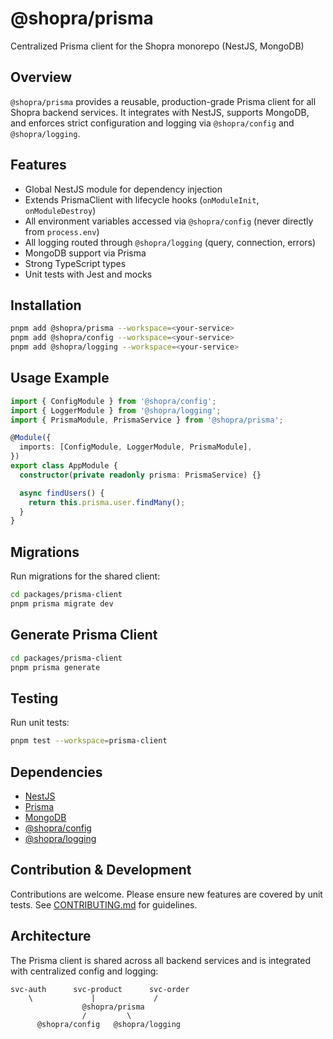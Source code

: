 # @shopra/prisma

Centralized Prisma client for the Shopra monorepo (NestJS, MongoDB)

## Overview

`@shopra/prisma` provides a reusable, production-grade Prisma client for all Shopra backend services. It integrates with NestJS, supports MongoDB, and enforces strict configuration and logging via `@shopra/config` and `@shopra/logging`.

## Features

- Global NestJS module for dependency injection
- Extends PrismaClient with lifecycle hooks (`onModuleInit`, `onModuleDestroy`)
- All environment variables accessed via `@shopra/config` (never directly from `process.env`)
- All logging routed through `@shopra/logging` (query, connection, errors)
- MongoDB support via Prisma
- Strong TypeScript types
- Unit tests with Jest and mocks

## Installation

```bash
pnpm add @shopra/prisma --workspace=<your-service>
pnpm add @shopra/config --workspace=<your-service>
pnpm add @shopra/logging --workspace=<your-service>
```

## Usage Example

```typescript
import { ConfigModule } from '@shopra/config';
import { LoggerModule } from '@shopra/logging';
import { PrismaModule, PrismaService } from '@shopra/prisma';

@Module({
  imports: [ConfigModule, LoggerModule, PrismaModule],
})
export class AppModule {
  constructor(private readonly prisma: PrismaService) {}

  async findUsers() {
    return this.prisma.user.findMany();
  }
}
```

## Migrations

Run migrations for the shared client:

```bash
cd packages/prisma-client
pnpm prisma migrate dev
```

## Generate Prisma Client

```bash
cd packages/prisma-client
pnpm prisma generate
```

## Testing

Run unit tests:

```bash
pnpm test --workspace=prisma-client
```

## Dependencies

- [NestJS](https://nestjs.com/)
- [Prisma](https://www.prisma.io/)
- [MongoDB](https://www.mongodb.com/)
- [@shopra/config](../config/README.md)
- [@shopra/logging](../logging-lib/README.md)

## Contribution & Development

Contributions are welcome. Please ensure new features are covered by unit tests. See [CONTRIBUTING.md](../../CONTRIBUTING.md) for guidelines.

## Architecture

The Prisma client is shared across all backend services and is integrated with centralized config and logging:

```
svc-auth      svc-product      svc-order
    \             |             /
                @shopra/prisma
                /         \
      @shopra/config   @shopra/logging
```
